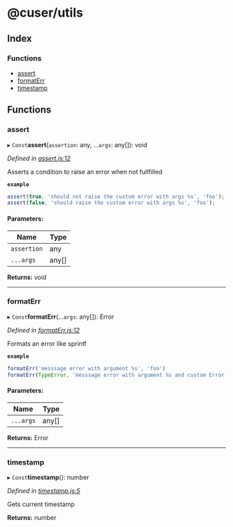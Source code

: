 # @cuser/utils

## Index

### Functions

* [assert](docs/globals.md#assert)
* [formatErr](docs/globals.md#formaterr)
* [timestamp](docs/globals.md#timestamp)

## Functions

### assert

▸ `Const`**assert**(`assertion`: any, ...`args`: any[]): void

*Defined in [assert.js:12](https://github.com/rubeniskov/cuser/blob/4e627ee/packages/utils/assert.js#L12)*

Asserts a condition to raise an error when not fullfilled

**`example`** 
```javascript
assert(true, 'should not raise the custom error with args %s', 'foo');
assert(false, 'should raise the custom error with args %s', 'foo');
```

#### Parameters:

Name | Type |
------ | ------ |
`assertion` | any |
`...args` | any[] |

**Returns:** void

___

### formatErr

▸ `Const`**formatErr**(...`args`: any[]): Error

*Defined in [formatErr.js:12](https://github.com/rubeniskov/cuser/blob/4e627ee/packages/utils/formatErr.js#L12)*

Formats an error like sprintf

**`example`** 
```javascript
formatErr('messsage error with argument %s', 'foo')
formatErr(TypeError, 'messsage error with argument %s and custom Error constructor', 'foo')
```

#### Parameters:

Name | Type |
------ | ------ |
`...args` | any[] |

**Returns:** Error

___

### timestamp

▸ `Const`**timestamp**(): number

*Defined in [timestamp.js:5](https://github.com/rubeniskov/cuser/blob/4e627ee/packages/utils/timestamp.js#L5)*

Gets current timestamp

**Returns:** number
